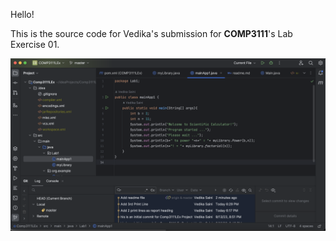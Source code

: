 Hello!

This is the source code for Vedika's submission for **COMP3111**'s Lab Exercise 01.

![readme.png](readme.png)
